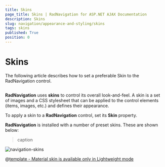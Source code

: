```yaml
---
title: Skins
page_title: Skins | RadNavigation for ASP.NET AJAX Documentation
description: Skins
slug: navigation/appearance-and-styling/skins
tags: skins
published: True
position: 0
---
```


# Skins



The following article describes how to set a preferable Skin to the RadNavigation control.

## 

**RadNavigation** uses **skins** to control its overall look-and-feel. A skin is a set of images and a CSS stylesheet that can be applied to the control elements (items, images, etc.) and defines their appearance.

To apply a skin to a **RadNavigation** control, set its **Skin** property.

**RadNavigation** is installed with a number of preset skins. These are shown below:
>caption 

![navigation-skins](images/navigation-skins.png) 


 @[template - Material skin is available only in Lightweight mode](/_templates/common/skins-notes.md#material-only-in-lightweight) 


